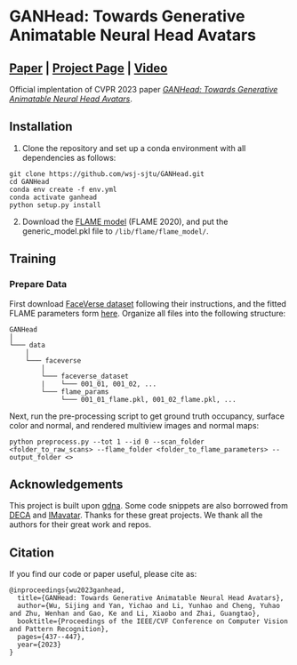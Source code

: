 # GANHead: Towards Generative Animatable Neural Head Avatars
## [Paper](https://openaccess.thecvf.com/content/CVPR2023/papers/Wu_GANHead_Towards_Generative_Animatable_Neural_Head_Avatars_CVPR_2023_paper.pdf) | [Project Page](https://wsj-sjtu.github.io/GANHead/) | [Video](https://www.youtube.com/watch?v=Cg0ubzo7DXk)
Official implentation of CVPR 2023 paper [*GANHead: Towards Generative Animatable Neural Head Avatars*](https://openaccess.thecvf.com/content/CVPR2023/papers/Wu_GANHead_Towards_Generative_Animatable_Neural_Head_Avatars_CVPR_2023_paper.pdf).

## Installation
1. Clone the repository and set up a conda environment with all dependencies as follows:
```
git clone https://github.com/wsj-sjtu/GANHead.git
cd GANHead
conda env create -f env.yml
conda activate ganhead
python setup.py install
```

2. Download the [FLAME model](https://flame.is.tue.mpg.de/download.php) (FLAME 2020), and put the generic_model.pkl file to `/lib/flame/flame_model/`.



## Training
### Prepare Data
First download [FaceVerse dataset](https://github.com/LizhenWangT/FaceVerse-Dataset) following their instructions, and the fitted FLAME parameters form [here](https://drive.google.com/file/d/1W-r6H573sKW_euG1zjiEgqsSaO_aVvld/view?usp=drive_link). Organize all files into the following structure:
```
GANHead
│
└─── data
    │
    └─── faceverse
        │
        └─── faceverse_dataset
        |    └─── 001_01, 001_02, ...
        └─── flame_params
             └─── 001_01_flame.pkl, 001_02_flame.pkl, ...
```
Next, run the pre-processing script to get ground truth occupancy, surface color and normal, and rendered multiview images and normal maps:
```
python preprocess.py --tot 1 --id 0 --scan_folder <folder_to_raw_scans> --flame_folder <folder_to_flame_parameters> --output_folder <>
```

## Acknowledgements
This project is built upon [gdna](https://github.com/xuchen-ethz/gdna). Some code snippets are also borrowed from [DECA](https://github.com/yfeng95/DECA) and [IMavatar](https://github.com/zhengyuf/IMavatar). Thanks for these great projects. We thank all the authors for their great work and repos.

## Citation
If you find our code or paper useful, please cite as:
```
@inproceedings{wu2023ganhead,
  title={GANHead: Towards Generative Animatable Neural Head Avatars},
  author={Wu, Sijing and Yan, Yichao and Li, Yunhao and Cheng, Yuhao and Zhu, Wenhan and Gao, Ke and Li, Xiaobo and Zhai, Guangtao},
  booktitle={Proceedings of the IEEE/CVF Conference on Computer Vision and Pattern Recognition},
  pages={437--447},
  year={2023}
}
